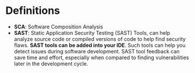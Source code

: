 # Definitions

- **SCA**: Software Composition Analysis
- **SAST**: Static Application Security Testing (SAST) Tools, can help analyze source code or compiled versions of code to help find security flaws. **SAST tools can be added into your IDE**. Such tools can help you detect issues during software development. SAST tool feedback can save time and effort, especially when compared to finding vulnerabilities later in the development cycle.